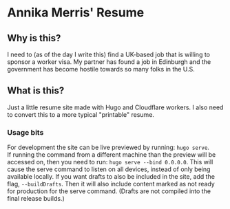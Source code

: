 # Annika Merris' Resume

## Why is this?

I need to (as of the day I write this) find a UK-based job that is willing to
sponsor a worker visa. My partner has found a job in Edinburgh and the
government has become hostile towards so many folks in the U.S.

## What is this?

Just a little resume site made with Hugo and Cloudflare workers. I also need to
convert this to a more typical "printable" resume.

### Usage bits

For development the site can be live previewed by running: `hugo serve`.  
If running the command from a different machine than the preview will be
accessed on, then you need to run: `hugo serve --bind 0.0.0.0`. 
This will cause the serve command to listen on all devices, instead of only
being available locally. If you want drafts to also be included in the site,
add the flag, `--buildDrafts`. Then it will also include content marked as not
ready for production for the serve command. (Drafts are not compiled into the
final release builds.)
